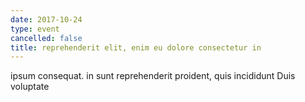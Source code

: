 ```yaml
---
date: 2017-10-24
type: event
cancelled: false
title: reprehenderit elit, enim eu dolore consectetur in
---
```

ipsum consequat. in sunt reprehenderit proident, quis incididunt Duis voluptate